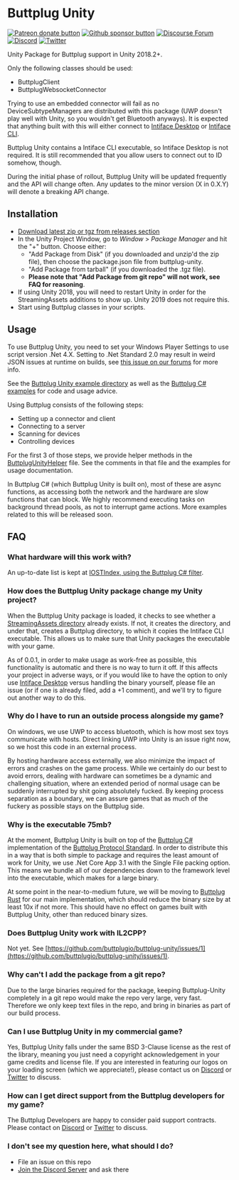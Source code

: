 # Buttplug Unity

[![Patreon donate button](https://img.shields.io/badge/patreon-donate-yellow.svg)](https://www.patreon.com/qdot)
[![Github sponsor button](https://img.shields.io/static/v1?label=Sponsor&message=%E2%9D%A4&logo=GitHub)](https://github.com/sponsors/qdot)
[![Discourse Forum](https://img.shields.io/badge/discourse-forum-blue.svg)](https://metafetish.club)
[![Discord](https://img.shields.io/discord/353303527587708932.svg?logo=discord)](https://discord.buttplug.io)
[![Twitter](https://img.shields.io/twitter/follow/buttplugio.svg?style=social&logo=twitter)](https://twitter.com/buttplugio)

Unity Package for Buttplug support in Unity 2018.2+.

Only the following classes should be used:

- ButtplugClient
- ButtplugWebsocketConnector

Trying to use an embedded connector will fail as no
DeviceSubtypeManagers are distributed with this package (UWP doesn't
play well with Unity, so you wouldn't get Bluetooth anyways). It is
expected that anything built with this will either connect to
[Intiface Desktop](https://github.com/intiface/intiface-desktop) or
[Intiface CLI](https://github.com/intiface/intiface-cli-csharp).

Buttplug Unity contains a Intiface CLI executable, so Intiface Desktop
is not required. It is still recommended that you allow users to
connect out to ID somehow, though.

During the initial phase of rollout, Buttplug Unity will be updated frequently
and the API will change often. Any updates to the minor version (X in 0.X.Y)
will denote a breaking API change.

## Installation

- [Download latest zip or tgz from releases section](https://github.com/buttplugio/buttplug-unity/releases)
- In the Unity Project Window, go to *Window* > *Package Manager* and hit the
  "+" button. Choose either:
  - "Add Package from Disk" (if you downloaded and unzip'd the zip file), then
    choose the package.json file from buttplug-unity.
  - "Add Package from tarball" (if you downloaded the .tgz file).
  - **Please note that "Add Package from git repo" will not work, see FAQ for
    reasoning**.
- If using Unity 2018, you will need to restart Unity in order for the
  StreamingAssets additions to show up. Unity 2019 does not require
  this.
- Start using Buttplug classes in your scripts.

## Usage

To use Buttplug Unity, you need to set your Windows Player Settings to
use script version .Net 4.X. Setting to .Net Standard 2.0 may result
in weird JSON issues at runtime on builds, see [this issue on our
forums](https://github.com/buttplugio/buttplug-unity/issues/3) for more info.

See the [Buttplug Unity example
directory](https://github.com/buttplugio/buttplug-unity/tree/master/examples) as
well as the [Buttplug C#
examples](https://github.com/buttplugio/buttplug-csharp#library-usage-examples)
for code and usage advice.

Using Buttplug consists of the following steps:

- Setting up a connector and client
- Connecting to a server
- Scanning for devices
- Controlling devices

For the first 3 of those steps, we provide helper methods in the
[ButtplugUnityHelper](https://github.com/buttplugio/buttplug-unity/blob/master/package/Runtime/ButtplugUnityHelper.cs)
file. See the comments in that file and the examples for usage
documentation.

In Buttplug C# (which Buttplug Unity is built on), most of these are async
functions, as accessing both the network and the hardware are slow functions
that can block. We highly recommend executing tasks on background thread pools,
as not to interrupt game actions. More examples related to this will be released
soon.

## FAQ

### What hardware will this work with?

An up-to-date list is kept at [IOSTIndex, using the Buttplug C#
filter](https://iostindex.com/?filter0ButtplugSupport=1).

### How does the Buttplug Unity package change my Unity project?

When the Buttplug Unity package is loaded, it checks to see whether a
[StreamingAssets
directory](https://docs.unity3d.com/Manual/StreamingAssets.html) already exists.
If not, it creates the directory, and under that, creates a Buttplug directory,
to which it copies the Intiface CLI executable. This allows us to make sure that
Unity packages the executable with your game.

As of 0.0.1, in order to make usage as work-free as possible, this functionality
is automatic and there is no way to turn it off. If this affects your project in
adverse ways, or if you would like to have the option to only use [Intiface
Desktop](https://intiface.com/desktop) versus handling the binary yourself,
please file an issue (or if one is already filed, add a +1 comment), and we'll
try to figure out another way to do this.

### Why do I have to run an outside process alongside my game?

On windows, we use UWP to access bluetooth, which is how most sex toys
communicate with hosts. Direct linking UWP into Unity is an issue right now, so
we host this code in an external process.

By hosting hardware access externally, we also minimize the impact of errors and
crashes on the game process. While we certainly do our best to avoid errors,
dealing with hardware can sometimes be a dynamic and challenging situation,
where an extended period of normal usage can be suddenly interrupted by shit
going absolutely fucked. By keeping process separation as a boundary, we can
assure games that as much of the fuckery as possible stays on the Buttplug side.

### Why is the executable 75mb?

At the moment, Buttplug Unity is built on top of the [Buttplug
C#](https://github.com/buttplugio/buttplug-csharp) implementation of the
[Buttplug Protocol Standard](https://buttplug-spec.docs.buttplug.io). In order
to distribute this in a way that is both simple to package and requires the
least amount of work for Unity, we use .Net Core App 3.1 with the Single File
packing option. This means we bundle all of our dependencies down to the
framework level into the executable, which makes for a large binary.

At some point in the near-to-medium future, we will be moving to [Buttplug
Rust](https://github.com/buttplugio/buttplug-rs) for our main implementation,
which should reduce the binary size by at least 10x if not more. This should
have no effect on games built with Buttplug Unity, other than reduced binary
sizes.

### Does Buttplug Unity work with IL2CPP?

Not yet. See
[https://github.com/buttplugio/buttplug-unity/issues/1](https://github.com/buttplugio/buttplug-unity/issues/1).

### Why can't I add the package from a git repo?

Due to the large binaries required for the package, keeping Buttplug-Unity
completely in a git repo would make the repo very large, very fast. Therefore we
only keep text files in the repo, and bring in binaries as part of our build
process.

### Can I use Buttplug Unity in my commercial game?

Yes, Buttplug Unity falls under the same BSD 3-Clause license as the
rest of the library, meaning you just need a copyright acknowledgement
in your game credits and license file. If you are interested in
featuring our logos on your loading screen (which we appreciate!),
please contact us on [Discord](https://discord.buttplug.io) or
[Twitter](https://twitter.com/buttplugio) to discuss.

### How can I get direct support from the Buttplug developers for my game?

The Buttplug Developers are happy to consider paid support contracts.
Please contact on [Discord](https://discord.buttplug.io) or
[Twitter](https://twitter.com/buttplugio) to discuss.

### I don't see my question here, what should I do?

- File an issue on this repo
- [Join the Discord Server](https://discord.buttplug.io) and ask there
